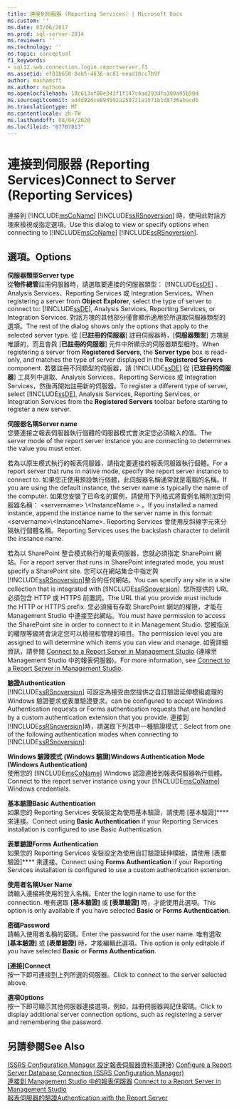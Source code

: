 ```yaml
---
title: 連接到伺服器 (Reporting Services) | Microsoft Docs
ms.custom: ''
ms.date: 03/06/2017
ms.prod: sql-server-2014
ms.reviewer: ''
ms.technology: ''
ms.topic: conceptual
f1_keywords:
- sql12.swb.connection.login.reportserver.f1
ms.assetid: ef81b658-8eb5-4636-ac81-eead10cc7b9f
author: mashamsft
ms.author: mathoma
ms.openlocfilehash: 10c613af00e343f1f147c4ad293dfa300a95b50d
ms.sourcegitcommit: ad4d92dce894592a259721a1571b1d8736abacdb
ms.translationtype: MT
ms.contentlocale: zh-TW
ms.lasthandoff: 08/04/2020
ms.locfileid: "87707813"
---
```

# <a name="connect-to-server-reporting-services"></a><span data-ttu-id="e1ddc-102">連接到伺服器 (Reporting Services)</span><span class="sxs-lookup"><span data-stu-id="e1ddc-102">Connect to Server (Reporting Services)</span></span>
  <span data-ttu-id="e1ddc-103">連接到 [!INCLUDE[msCoName](../includes/msconame-md.md)] [!INCLUDE[ssRSnoversion](../includes/ssrsnoversion-md.md)] 時，使用此對話方塊來檢視或指定選項。</span><span class="sxs-lookup"><span data-stu-id="e1ddc-103">Use this dialog to view or specify options when connecting to [!INCLUDE[msCoName](../includes/msconame-md.md)] [!INCLUDE[ssRSnoversion](../includes/ssrsnoversion-md.md)].</span></span>  
  
## <a name="options"></a><span data-ttu-id="e1ddc-104">選項。</span><span class="sxs-lookup"><span data-stu-id="e1ddc-104">Options</span></span>  
 <span data-ttu-id="e1ddc-105">**伺服器類型**</span><span class="sxs-lookup"><span data-stu-id="e1ddc-105">**Server type**</span></span>  
 <span data-ttu-id="e1ddc-106">從**物件總管**註冊伺服器時，請選取要連接的伺服器類型： [!INCLUDE[ssDE](../includes/ssde-md.md)] 、Analysis Services、Reporting Services 或 Integration Services。</span><span class="sxs-lookup"><span data-stu-id="e1ddc-106">When registering a server from **Object Explorer**, select the type of server to connect to: [!INCLUDE[ssDE](../includes/ssde-md.md)], Analysis Services, Reporting Services, or Integration Services.</span></span> <span data-ttu-id="e1ddc-107">對話方塊的其他部分僅會顯示適用於所選取伺服器類型的選項。</span><span class="sxs-lookup"><span data-stu-id="e1ddc-107">The rest of the dialog shows only the options that apply to the selected server type.</span></span> <span data-ttu-id="e1ddc-108">從 [**已註冊的伺服器**] 註冊伺服器時，[**伺服器類型**] 方塊是唯讀的，而且會與 [**已註冊的伺服器**] 元件中所顯示的伺服器類型相符。</span><span class="sxs-lookup"><span data-stu-id="e1ddc-108">When registering a server from **Registered Servers**, the **Server type** box is read-only, and matches the type of server displayed in the **Registered Servers** component.</span></span> <span data-ttu-id="e1ddc-109">若要註冊不同類型的伺服器，請 [!INCLUDE[ssDE](../includes/ssde-md.md)] 從 [**已註冊的伺服器**] 工具列中選取、Analysis Services、Reporting Services 或 Integration Services，然後再開始註冊新的伺服器。</span><span class="sxs-lookup"><span data-stu-id="e1ddc-109">To register a different type of server, select [!INCLUDE[ssDE](../includes/ssde-md.md)], Analysis Services, Reporting Services, or Integration Services from the **Registered Servers** toolbar before starting to register a new server.</span></span>  
  
 <span data-ttu-id="e1ddc-110">**伺服器名稱**</span><span class="sxs-lookup"><span data-stu-id="e1ddc-110">**Server name**</span></span>  
 <span data-ttu-id="e1ddc-111">您要連接之報表伺服器執行個體的伺服器模式會決定您必須輸入的值。</span><span class="sxs-lookup"><span data-stu-id="e1ddc-111">The server mode of the report server instance you are connecting to determines the value you must enter.</span></span>  
  
 <span data-ttu-id="e1ddc-112">若為以原生模式執行的報表伺服器，請指定要連接的報表伺服器執行個體。</span><span class="sxs-lookup"><span data-stu-id="e1ddc-112">For a report server that runs in native mode, specify the report server instance to connect to.</span></span> <span data-ttu-id="e1ddc-113">如果您正使用預設執行個體，此伺服器名稱通常就是電腦的名稱。</span><span class="sxs-lookup"><span data-stu-id="e1ddc-113">If you are using the default instance, the server name is typically the name of the computer.</span></span> <span data-ttu-id="e1ddc-114">如果您安裝了已命名的實例，請使用下列格式將實例名稱附加到伺服器名稱： \<servername> \\<InstanceName \> 。</span><span class="sxs-lookup"><span data-stu-id="e1ddc-114">If you installed a named instance, append the instance name to the server name in this format: \<servername>\\<InstanceName\>.</span></span> <span data-ttu-id="e1ddc-115">Reporting Services 會使用反斜線字元來分隔執行個體名稱。</span><span class="sxs-lookup"><span data-stu-id="e1ddc-115">Reporting Services uses the backslash character to delimit the instance name.</span></span>  
  
 <span data-ttu-id="e1ddc-116">若為以 SharePoint 整合模式執行的報表伺服器，您就必須指定 SharePoint 網站。</span><span class="sxs-lookup"><span data-stu-id="e1ddc-116">For a report server that runs in SharePoint integrated mode, you must specify a SharePoint site.</span></span> <span data-ttu-id="e1ddc-117">您可以在網站集合中指定與 [!INCLUDE[ssRSnoversion](../includes/ssrsnoversion-md.md)]整合的任何網站。</span><span class="sxs-lookup"><span data-stu-id="e1ddc-117">You can specify any site in a site collection that is integrated with [!INCLUDE[ssRSnoversion](../includes/ssrsnoversion-md.md)].</span></span> <span data-ttu-id="e1ddc-118">您所提供的 URL 必須包含 HTTP 或 HTTPS 前置詞。</span><span class="sxs-lookup"><span data-stu-id="e1ddc-118">The URL that you provide must include the HTTP or HTTPS prefix.</span></span> <span data-ttu-id="e1ddc-119">您必須擁有存取 SharePoint 網站的權限，才能在 Management Studio 中連接至此網站。</span><span class="sxs-lookup"><span data-stu-id="e1ddc-119">You must have permission to access the SharePoint site in order to connect to it in Management Studio.</span></span> <span data-ttu-id="e1ddc-120">您被指派的權限等級將會決定您可以檢視和管理的項目。</span><span class="sxs-lookup"><span data-stu-id="e1ddc-120">The permission level you are assigned to will determine which items you can view and manage.</span></span> <span data-ttu-id="e1ddc-121">如需詳細資訊，請參閱 [Connect to a Report Server in Management Studio](../reporting-services/tools/connect-to-a-report-server-in-management-studio.md) (連線至 Management Studio 中的報表伺服器)。</span><span class="sxs-lookup"><span data-stu-id="e1ddc-121">For more information, see [Connect to a Report Server in Management Studio](../reporting-services/tools/connect-to-a-report-server-in-management-studio.md).</span></span>  
  
 <span data-ttu-id="e1ddc-122">**驗證**</span><span class="sxs-lookup"><span data-stu-id="e1ddc-122">**Authentication**</span></span>  
 [!INCLUDE[ssRSnoversion](../includes/ssrsnoversion-md.md)] <span data-ttu-id="e1ddc-123">可設定為接受由您提供之自訂驗證延伸模組處理的 Windows 驗證要求或表單驗證要求。</span><span class="sxs-lookup"><span data-stu-id="e1ddc-123">can be configured to accept Windows Authentication requests or Forms authentication requests that are handled by a custom authentication extension that you provide.</span></span> <span data-ttu-id="e1ddc-124">連接到 [!INCLUDE[ssRSnoversion](../includes/ssrsnoversion-md.md)]時，請選取下列其中一種驗證模式：</span><span class="sxs-lookup"><span data-stu-id="e1ddc-124">Select from one of the following authentication modes when connecting to [!INCLUDE[ssRSnoversion](../includes/ssrsnoversion-md.md)]:</span></span>  
  
 <span data-ttu-id="e1ddc-125">**Windows 驗證模式 (Windows 驗證)**</span><span class="sxs-lookup"><span data-stu-id="e1ddc-125">**Windows Authentication Mode (Windows Authentication)**</span></span>  
 <span data-ttu-id="e1ddc-126">使用您的 [!INCLUDE[msCoName](../includes/msconame-md.md)] Windows 認證連接到報表伺服器執行個體。</span><span class="sxs-lookup"><span data-stu-id="e1ddc-126">Connect to the report server instance using your [!INCLUDE[msCoName](../includes/msconame-md.md)] Windows credentials.</span></span>  
  
 <span data-ttu-id="e1ddc-127">**基本驗證**</span><span class="sxs-lookup"><span data-stu-id="e1ddc-127">**Basic Authentication**</span></span>  
 <span data-ttu-id="e1ddc-128">如果您的 Reporting Services 安裝設定為使用基本驗證，請使用 [基本驗證]\*\*\*\* 來連接。</span><span class="sxs-lookup"><span data-stu-id="e1ddc-128">Connect using **Basic Authentication** if your Reporting Services installation is configured to use Basic Authentication.</span></span>  
  
 <span data-ttu-id="e1ddc-129">**表單驗證**</span><span class="sxs-lookup"><span data-stu-id="e1ddc-129">**Forms Authentication**</span></span>  
 <span data-ttu-id="e1ddc-130">如果您的 Reporting Services 安裝設定為使用自訂驗證延伸模組，請使用 [表單驗證]\*\*\*\* 來連接。</span><span class="sxs-lookup"><span data-stu-id="e1ddc-130">Connect using **Forms Authentication** if your Reporting Services installation is configured to use a custom authentication extension.</span></span>  
  
 <span data-ttu-id="e1ddc-131">**使用者名稱**</span><span class="sxs-lookup"><span data-stu-id="e1ddc-131">**User Name**</span></span>  
 <span data-ttu-id="e1ddc-132">請輸入連接將使用的登入名稱。</span><span class="sxs-lookup"><span data-stu-id="e1ddc-132">Enter the login name to use for the connection.</span></span> <span data-ttu-id="e1ddc-133">唯有選取 **[基本驗證]** 或 **[表單驗證]** 時，才能使用此選項。</span><span class="sxs-lookup"><span data-stu-id="e1ddc-133">This option is only available if you have selected **Basic** or **Forms Authentication**.</span></span>  
  
 <span data-ttu-id="e1ddc-134">**密碼**</span><span class="sxs-lookup"><span data-stu-id="e1ddc-134">**Password**</span></span>  
 <span data-ttu-id="e1ddc-135">請輸入使用者名稱的密碼。</span><span class="sxs-lookup"><span data-stu-id="e1ddc-135">Enter the password for the user name.</span></span> <span data-ttu-id="e1ddc-136">唯有選取 **[基本驗證]** 或 **[表單驗證]** 時，才能編輯此選項。</span><span class="sxs-lookup"><span data-stu-id="e1ddc-136">This option is only editable if you have selected **Basic** or **Forms Authentication**.</span></span>  
  
 <span data-ttu-id="e1ddc-137">**[連接]**</span><span class="sxs-lookup"><span data-stu-id="e1ddc-137">**Connect**</span></span>  
 <span data-ttu-id="e1ddc-138">按一下即可連接到上列所選的伺服器。</span><span class="sxs-lookup"><span data-stu-id="e1ddc-138">Click to connect to the server selected above.</span></span>  
  
 <span data-ttu-id="e1ddc-139">**選項**</span><span class="sxs-lookup"><span data-stu-id="e1ddc-139">**Options**</span></span>  
 <span data-ttu-id="e1ddc-140">按一下即可顯示其他伺服器連接選項，例如，註冊伺服器與記住密碼。</span><span class="sxs-lookup"><span data-stu-id="e1ddc-140">Click to display additional server connection options, such as registering a server and remembering the password.</span></span>  
  
## <a name="see-also"></a><span data-ttu-id="e1ddc-141">另請參閱</span><span class="sxs-lookup"><span data-stu-id="e1ddc-141">See Also</span></span>  
 <span data-ttu-id="e1ddc-142">[&#40;SSRS Configuration Manager 設定報表伺服器資料庫連接&#41;](../../2014/sql-server/install/configure-a-report-server-database-connection-ssrs-configuration-manager.md) </span><span class="sxs-lookup"><span data-stu-id="e1ddc-142">[Configure a Report Server Database Connection  &#40;SSRS Configuration Manager&#41;](../../2014/sql-server/install/configure-a-report-server-database-connection-ssrs-configuration-manager.md) </span></span>  
 <span data-ttu-id="e1ddc-143">[連接到 Management Studio 中的報表伺服器](../reporting-services/tools/connect-to-a-report-server-in-management-studio.md) </span><span class="sxs-lookup"><span data-stu-id="e1ddc-143">[Connect to a Report Server in Management Studio](../reporting-services/tools/connect-to-a-report-server-in-management-studio.md) </span></span>  
 [<span data-ttu-id="e1ddc-144">報表伺服器的驗證</span><span class="sxs-lookup"><span data-stu-id="e1ddc-144">Authentication with the Report Server</span></span>](../reporting-services/security/authentication-with-the-report-server.md)  
  
  
